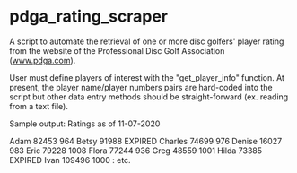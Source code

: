 # pdga_rating_scraper

A script to automate the retrieval of one or more disc golfers' player rating from the website of the Professional Disc Golf Association (www.pdga.com).

User must define players of interest with the "get_player_info" function.  At present, the player name/player numbers pairs are hard-coded into the script but other data entry methods should be straight-forward (ex. reading from a text file).

Sample output:
Ratings as of 11-07-2020

Adam            82453           964
Betsy           91988           EXPIRED
Charles         74699           976
Denise          16027           983
Eric            79228           1008
Flora           77244           936
Greg            48559           1001
Hilda           73385           EXPIRED
Ivan            109496          1000
:
etc.
